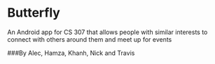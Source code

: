 # Butterfly

An Android app for CS 307 that allows people with similar interests to connect with others around them and meet up for events

###By Alec, Hamza, Khanh, Nick and Travis
